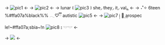 -> ![pic1](https://media.discordapp.net/attachments/903364339464044575/1203120059548049458/Untitled86_20240203022918.png?ex=65e264df&is=65cfefdf&hm=cc710c34d2f0ad1a51d799cfc1126cf8b4eec637cd4858a88ceddf0f47f704e9&) <-
-> ![pic2](https://media.discordapp.net/attachments/903364339464044575/1203110205261615176/Untitled84_20240203015001.png?ex=65e25bb1&is=65cfe6b1&hm=7627c2fbc405722f8390ebaafb30f4d42e8c4b0705b28dc4b1ae66df8b3ca968&) <-
-> lunar ꒰ ![pic3](https://media.discordapp.net/attachments/903364339464044575/1203137959981752320/IMG_0035.gif?ex=65e2758a&is=65d0008a&hm=41a5a393680a9f7c0413ce7368ca7a4a2b653ec2a348124c364d9fcb79035f97&) ꒱ she◞ they◞ it◞ val[｡](https://pronouny.xyz/u/lunarturtle) <-
-> ˖˚✧ 6teen %#ffa07a%black%% 𓂃♡ྀི autistic ![pic5](https://media.discordapp.net/attachments/903364339464044575/1203137959541608538/IMG_0034.gif?ex=65e2758a&is=65d0008a&hm=62c6a8fa0a820fb3ad1a9aefb5a91488a887650bddc012dce07b05d3219761e3&) <-
->  ![pic7](https://media.discordapp.net/attachments/903364339464044575/1203135259127062543/IMG_0025.gif?ex=65e27306&is=65cffe06&hm=032dbaf35be928ef10fe28188554676b061d98a457628a32985c750c67789e78&) ༏  ུ⃨   arospec le!~#ffa07a;sbia~!n ![pic8](https://media.discordapp.net/attachments/903364339464044575/1203145781230706718/Untitled33_20240203041138.png?ex=65e27cd3&is=65d007d3&hm=c52b17f5ee9892dff4e96c82d102a035b89720e30469d6bdb2acc84b715d8728&) ⦂ 𓎟𓎟 <-

->  ![](https://media.discordapp.net/attachments/903364339464044575/1203120059338195014/Untitled86_20240203022914.png?ex=65e264df&is=65cfefdf&hm=7118b97b3f37d659f6e6887ea27810cc741e4fcff6cf7876a6dfdaedf94511ba&) <-